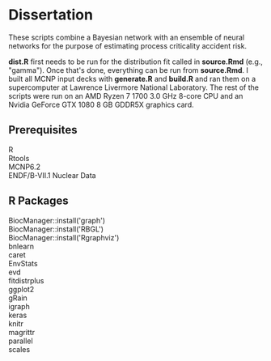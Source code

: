 # Dissertation

These scripts combine a Bayesian network with an ensemble of neural networks for the purpose of estimating process criticality accident risk.

**dist.R** first needs to be run for the distribution fit called in **source.Rmd** (e.g., "gamma"). Once that's done, everything can be run from **source.Rmd**. I built all MCNP input decks with **generate.R** and **build.R** and ran them on a supercomputer at Lawrence Livermore National Laboratory. The rest of the scripts were run on an AMD Ryzen 7 1700 3.0 GHz 8-core CPU and an Nvidia GeForce GTX 1080 8 GB GDDR5X graphics card.

## Prerequisites
R  
Rtools  
MCNP6.2  
ENDF/B-VII.1 Nuclear Data

## R Packages
BiocManager::install('graph')  
BiocManager::install('RBGL')  
BiocManager::install('Rgraphviz')  
bnlearn  
caret  
EnvStats  
evd  
fitdistrplus  
ggplot2  
gRain  
igraph  
keras  
knitr  
magrittr  
parallel  
scales  
